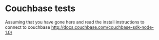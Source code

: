 # Couchbase tests

Assuming that you have gone here and read the install instructions to connect to couchbase http://docs.couchbase.com/couchbase-sdk-node-1.0/